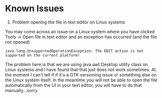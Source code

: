 # Known Issues

1. Problem opening the file in text editor on Linux systems

You may come across an issue on a Linux system where you have clicked Tools -> Open file in text editor and an exception has occurred (and the file not opened)

`java.lang.UnsupportedOperationException: The EDIT action is not supported on the current platform!`

The problem here is that we are using java.awt.Desktop utility class on Linux systems and I have found that that just does not work sometimes. At the moment I can't tell if if it's a GTK versioning issue or something else on the Linux system itself. In the meantime you will not be able to open the file automatically from the UI in your text editor, you will have to do that manually...sorry
